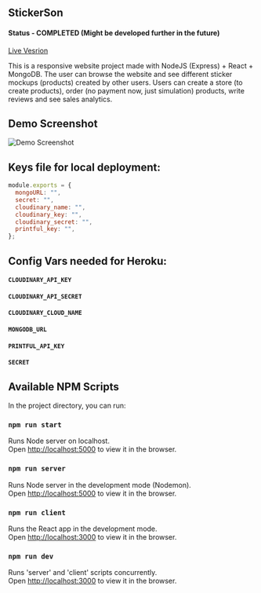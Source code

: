 ## StickerSon

#### Status - COMPLETED (Might be developed further in the future)

[Live Vesrion](https://stickerson.herokuapp.com)

This is a responsive website project made with NodeJS (Express) + React + MongoDB. The user can browse the website and see different sticker mockups (products) created by other users. Users can create a store (to create products), order (no payment now, just simulation) products, write reviews and see sales analytics.

## Demo Screenshot

![Demo Screenshot](https://res.cloudinary.com/dwwoxasih/image/upload/v1598793682/stick3_bykaw7.png)

## Keys file for local deployment:

```javascript
module.exports = {
  mongoURL: "",
  secret: "",
  cloudinary_name: "",
  cloudinary_key: "",
  cloudinary_secret: "",
  printful_key: "",
};
```

## Config Vars needed for Heroku:

#### `CLOUDINARY_API_KEY`

#### `CLOUDINARY_API_SECRET`

#### `CLOUDINARY_CLOUD_NAME`

#### `MONGODB_URL`

#### `PRINTFUL_API_KEY`

#### `SECRET`

## Available NPM Scripts

In the project directory, you can run:

### `npm run start`

Runs Node server on localhost.<br />
Open [http://localhost:5000](http://localhost:5000) to view it in the browser.

### `npm run server`

Runs Node server in the development mode (Nodemon).<br />
Open [http://localhost:5000](http://localhost:5000) to view it in the browser.

### `npm run client`

Runs the React app in the development mode.<br />
Open [http://localhost:3000](http://localhost:3000) to view it in the browser.

### `npm run dev`

Runs 'server' and 'client' scripts concurrently.<br />
Open [http://localhost:3000](http://localhost:3000) to view it in the browser.

